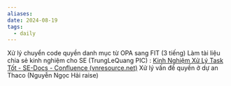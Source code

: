 ```yaml
---
aliases: 
date: 2024-08-19
tags:
  - daily
---
```

Xử lý chuyển code quyền danh mục từ OPA sang FIT (3 tiếng)
Làm tài liệu chia sẻ kinh nghiệm cho SE (TrungLeQuang PIC) : [Kinh Nghiệm Xử Lý Task Tốt - SE-Docs - Confluence (vnresource.net)](https://confluence.vnresource.net:18001/pages/viewpage.action?pageId=30966402)
Xử lý vấn đề quyền ở dự an Thaco (Nguyễn Ngọc Hải raise)


